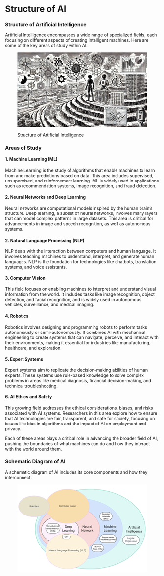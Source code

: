 # Structure of AI

### Structure of Artificial Intelligence

Artificial Intelligence encompasses a wide range of specialized fields, each focusing on different aspects of creating intelligent machines. Here are some of the key areas of study within AI:

<div align="left">

<figure><img src="../.gitbook/assets/image (1).png" alt="" width="563"><figcaption><p>Structure of Artificial Intelligence</p></figcaption></figure>

</div>

### Areas of Study

#### 1. Machine Learning (ML)

Machine Learning is the study of algorithms that enable machines to learn from and make predictions based on data. This area includes supervised, unsupervised, and reinforcement learning. ML is widely used in applications such as recommendation systems, image recognition, and fraud detection.

#### 2. Neural Networks and Deep Learning

Neural networks are computational models inspired by the human brain’s structure. Deep learning, a subset of neural networks, involves many layers that can model complex patterns in large datasets. This area is critical for advancements in image and speech recognition, as well as autonomous systems.

#### 2. Natural Language Processing (NLP)

NLP deals with the interaction between computers and human language. It involves teaching machines to understand, interpret, and generate human languages. NLP is the foundation for technologies like chatbots, translation systems, and voice assistants.

#### 3. Computer Vision

This field focuses on enabling machines to interpret and understand visual information from the world. It includes tasks like image recognition, object detection, and facial recognition, and is widely used in autonomous vehicles, surveillance, and medical imaging.

#### 4. Robotics

Robotics involves designing and programming robots to perform tasks autonomously or semi-autonomously. It combines AI with mechanical engineering to create systems that can navigate, perceive, and interact with their environments, making it essential for industries like manufacturing, healthcare, and exploration.

#### 5. Expert Systems

Expert systems aim to replicate the decision-making abilities of human experts. These systems use rule-based knowledge to solve complex problems in areas like medical diagnosis, financial decision-making, and technical troubleshooting.

#### 6. AI Ethics and Safety

This growing field addresses the ethical considerations, biases, and risks associated with AI systems. Researchers in this area explore how to ensure that AI technologies are fair, transparent, and safe for society, focusing on issues like bias in algorithms and the impact of AI on employment and privacy.

Each of these areas plays a critical role in advancing the broader field of AI, pushing the boundaries of what machines can do and how they interact with the world around them.

### Schematic Diagram of AI

A schematic diagram of AI includes its core components and how they interconnect.

<div align="left">

<figure><img src="../.gitbook/assets/image (1) (1).png" alt="" width="563"><figcaption></figcaption></figure>

</div>

